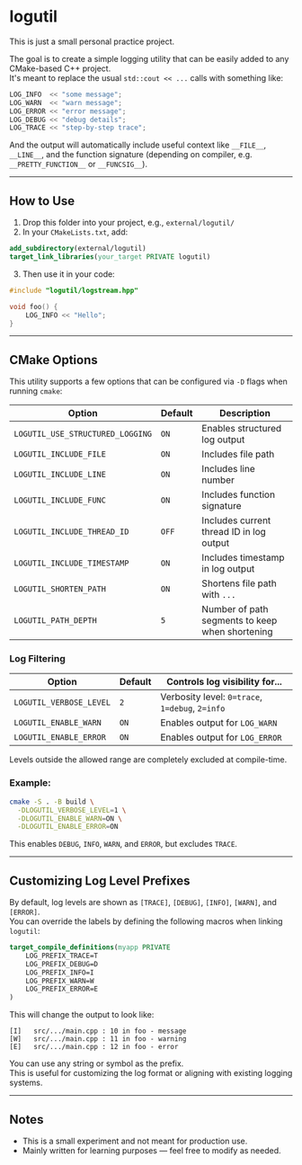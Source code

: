 # logutil

This is just a small personal practice project.

The goal is to create a simple logging utility that can be easily added to any CMake-based C++ project.  
It's meant to replace the usual `std::cout << ...` calls with something like:

```cpp
LOG_INFO  << "some message";
LOG_WARN  << "warn message";
LOG_ERROR << "error message";
LOG_DEBUG << "debug details";
LOG_TRACE << "step-by-step trace";
```

And the output will automatically include useful context like `__FILE__`, `__LINE__`, and the function signature (depending on compiler, e.g. `__PRETTY_FUNCTION__` or `__FUNCSIG__`).

---

## How to Use

1. Drop this folder into your project, e.g., `external/logutil/`
2. In your `CMakeLists.txt`, add:

```cmake
add_subdirectory(external/logutil)
target_link_libraries(your_target PRIVATE logutil)
```

3. Then use it in your code:

```cpp
#include "logutil/logstream.hpp"

void foo() {
    LOG_INFO << "Hello";
}
```

---

## CMake Options

This utility supports a few options that can be configured via `-D` flags when running `cmake`:

| Option                         | Default | Description                                        |
|-------------------------------|---------|----------------------------------------------------|
| `LOGUTIL_USE_STRUCTURED_LOGGING` | `ON`    | Enables structured log output                      |
| `LOGUTIL_INCLUDE_FILE`        | `ON`    | Includes file path                                 |
| `LOGUTIL_INCLUDE_LINE`        | `ON`    | Includes line number                               |
| `LOGUTIL_INCLUDE_FUNC`        | `ON`    | Includes function signature                        |
| `LOGUTIL_INCLUDE_THREAD_ID`   | `OFF`   | Includes current thread ID in log output           |
| `LOGUTIL_INCLUDE_TIMESTAMP`   | `ON`    | Includes timestamp in log output                   |
| `LOGUTIL_SHORTEN_PATH`        | `ON`    | Shortens file path with `...`                      |
| `LOGUTIL_PATH_DEPTH`          | `5`     | Number of path segments to keep when shortening    |

### Log Filtering

| Option                    | Default | Controls log visibility for...             |
|--------------------------|---------|--------------------------------------------|
| `LOGUTIL_VERBOSE_LEVEL`  | `2`     | Verbosity level: `0=trace`, `1=debug`, `2=info` |
| `LOGUTIL_ENABLE_WARN`    | `ON`    | Enables output for `LOG_WARN`              |
| `LOGUTIL_ENABLE_ERROR`   | `ON`    | Enables output for `LOG_ERROR`             |

Levels outside the allowed range are completely excluded at compile-time.

### Example:

```bash
cmake -S . -B build \
  -DLOGUTIL_VERBOSE_LEVEL=1 \
  -DLOGUTIL_ENABLE_WARN=ON \
  -DLOGUTIL_ENABLE_ERROR=ON
```

This enables `DEBUG`, `INFO`, `WARN`, and `ERROR`, but excludes `TRACE`.

---

## Customizing Log Level Prefixes

By default, log levels are shown as `[TRACE]`, `[DEBUG]`, `[INFO]`, `[WARN]`, and `[ERROR]`.  
You can override the labels by defining the following macros when linking `logutil`:

```cmake
target_compile_definitions(myapp PRIVATE
    LOG_PREFIX_TRACE=T
    LOG_PREFIX_DEBUG=D
    LOG_PREFIX_INFO=I
    LOG_PREFIX_WARN=W
    LOG_PREFIX_ERROR=E
)
```

This will change the output to look like:

```
[I]   src/.../main.cpp : 10 in foo - message
[W]   src/.../main.cpp : 11 in foo - warning
[E]   src/.../main.cpp : 12 in foo - error
```

You can use any string or symbol as the prefix.  
This is useful for customizing the log format or aligning with existing logging systems.

---

## Notes

- This is a small experiment and not meant for production use.
- Mainly written for learning purposes — feel free to modify as needed.
